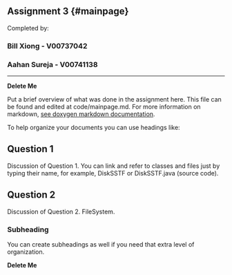 Assignment 3			{#mainpage}
------------

Completed by:

### Bill Xiong - V00737042 ###
### Aahan Sureja - V00741138 ###

 ---

**Delete Me** 

Put a brief overview of what was done in the assignment here. This file can be found and edited at code/mainpage.md.
For more information on markdown, [see doxygen markdown documentation](http://www.stack.nl/~dimitri/doxygen/manual/markdown.html). 

To help organize your documents you can use headings like:

## Question 1 ##

Discussion of Question 1. You can link and refer to classes and files just by typing their name, for example, DiskSSTF or DiskSSTF.java (source code).

## Question 2 ##

Discussion of Question 2. FileSystem.

### Subheading ###

You can create subheadings as well if you need that extra level of organization.







**Delete Me**